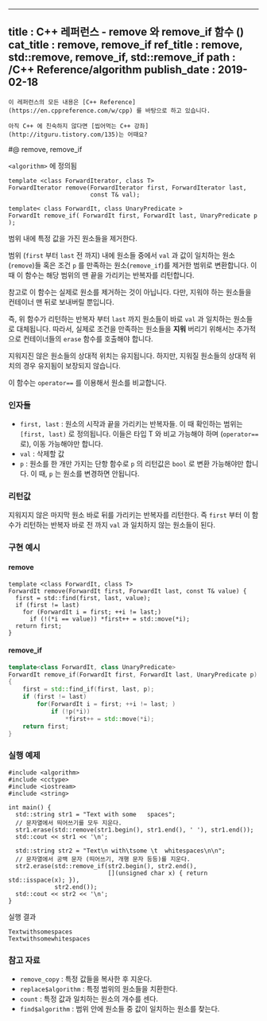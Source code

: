 ----------------
title : C++ 레퍼런스 - remove 와 remove_if 함수 (<algorithm>)
cat_title : remove, remove_if
ref_title : remove, std::remove, remove_if, std::remove_if
path : /C++ Reference/algorithm
publish_date : 2019-02-18
----------------

```warning
이 레퍼런스의 모든 내용은 [C++ Reference](https://en.cppreference.com/w/cpp) 를 바탕으로 하고 있습니다.
```

```info-text
아직 C++ 에 친숙하지 않다면 [씹어먹는 C++ 강좌](http://itguru.tistory.com/135)는 어때요?
```

#@ remove, remove_if

`<algorithm>` 에 정의됨

```cpp-formatted
template <class ForwardIterator, class T>
ForwardIterator remove(ForwardIterator first, ForwardIterator last,
                       const T& val);

template< class ForwardIt, class UnaryPredicate >
ForwardIt remove_if( ForwardIt first, ForwardIt last, UnaryPredicate p );
```

범위 내에 특정 값을 가진 원소들을 제거한다.

범위 (`first` 부터 `last` 전 까지) 내에 원소들 중에서 `val` 과 값이 일치하는 원소(`remove`)들 혹은 조건 `p` 를 만족하는 원소(`remove_if`)를 제거한 범위로 변환합니다. 이 때 이 함수는 해당 범위의 맨 끝을 가리키는 반복자를 리턴합니다.

참고로 이 함수는 실제로 원소를 제거하는 것이 아닙니다. 다만, 지워야 하는 원소들을 컨테이너 맨 뒤로 보내버릴 뿐입니다. 

즉, 위 함수가 리턴하는 반복자 부터 `last` 까지 원소들이 바로 `val` 과 일치하는 원소들로 대체됩니다. 따라서, 실제로 조건을 만족하는 원소들을 **지워** 버리기 위해서는 추가적으로 컨테이너들의 `erase` 함수를 호출해야 합니다.

지워지진 않은 원소들의 상대적 위치는 유지됩니다. 하지만, 지워질 원소들의 상대적 위치의 경우 유지됨이 보장되지 않습니다.

이 함수는 `operator==` 를 이용해서 원소를 비교합니다.

### 인자들

* `first, last` : 원소의 시작과 끝을 가리키는 반복자들. 이 때 확인하는 범위는 `[first, last)` 로 정의됩니다. 이들은 타입 T 와 비교 가능해야 하며 (`operator==` 로), 이동 가능해야만 합니다.
* `val` : 삭제할 값
* `p` : 원소를 한 개만 가지는 단항 함수로 `p` 의 리턴값은 `bool` 로 변환 가능해야만 합니다. 이 때, `p` 는 원소를 변경하면 안됩니다.

### 리턴값

지워지지 않은 마지막 원소 바로 뒤를 가리키는 반복자를 리턴한다. 즉 `first` 부터 이 함수가 리턴하는 반복자 바로 전 까지 `val` 과 일치하지 않는 원소들이 된다.

### 구현 예시

#### remove

```cpp-formatted
template <class ForwardIt, class T>
ForwardIt remove(ForwardIt first, ForwardIt last, const T& value) {
  first = std::find(first, last, value);
  if (first != last)
    for (ForwardIt i = first; ++i != last;)
      if (!(*i == value)) *first++ = std::move(*i);
  return first;
}
```

#### remove_if

```cpp
template<class ForwardIt, class UnaryPredicate>
ForwardIt remove_if(ForwardIt first, ForwardIt last, UnaryPredicate p)
{
    first = std::find_if(first, last, p);
    if (first != last)
        for(ForwardIt i = first; ++i != last; )
            if (!p(*i))
                *first++ = std::move(*i);
    return first;
}
```

### 실행 예제

```cpp-formatted
#include <algorithm>
#include <cctype>
#include <iostream>
#include <string>

int main() {
  std::string str1 = "Text with some   spaces";
  // 문자열에서 띄어쓰기를 모두 지운다.
  str1.erase(std::remove(str1.begin(), str1.end(), ' '), str1.end());
  std::cout << str1 << '\n';

  std::string str2 = "Text\n with\tsome \t  whitespaces\n\n";
  // 문자열에서 공백 문자 (띄어쓰기, 개행 문자 등등)를 지운다.
  str2.erase(std::remove_if(str2.begin(), str2.end(),
                            [](unsigned char x) { return std::isspace(x); }),
             str2.end());
  std::cout << str2 << '\n';
}
```

실행 결과

```exec
Textwithsomespaces
Textwithsomewhitespaces
```

### 참고 자료

* `remove_copy` : 특정 값들을 복사한 후 지운다.
* `replace$algorithm` : 특정 범위의 원소들을 치환한다.
* `count` : 특정 값과 일치하는 원소의 개수를 센다.
* `find$algorithm` : 범위 안에 원소들 중 값이 일치하는 원소를 찾는다.